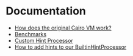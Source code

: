 # Documentation
* [How does the original Cairo VM work?](./python_vm/)
* [Benchmarks](./benchmarks/)
* [Custom Hint Processor](./hint_processor/)
* [How to add hints to our BuiltinHintProcessor](./hint_processor/builtin_hint_processor)
